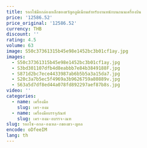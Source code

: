 ```yaml
---
title: รอกโซ่มือกล่องเหล็กของขวัญอลูมิเนียมสำหรับงานหนักบนถนนเครื่องบิน
price: '12586.52'
price_original: '12586.52'
currency: THB
discount: ''
rating: 4.5
volume: 63
image: S50c37361315b45e98e1452bc3b01cf1ay.jpg
images:
  - S50c37361315b45e98e1452bc3b01cf1ay.jpg
  - S3bd301107dfb4d8eabbb7e84b3849188F.jpg
  - S871d2bc7ece4433987ab6b5b5a3a15da7.jpg
  - S20c3a7b5ec5f4969a3b9626759a80889v.jpg
  - S63a5d7df8ed44a078fd892297aef87b8s.jpg
video: ''
categories:
  - name: เครื่องมือ
    slug: เคร-องม
  - name: เครื่องมือบรรจุภัณฑ์
    slug: เคร-องม-อบรรจ-ณฑ
slug: รอกโซ-อกล-องเหล-กของขว-ญอล
encode: oDfeeIM
lang: th
---
```

  